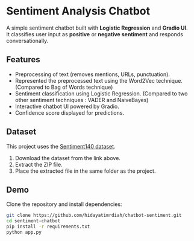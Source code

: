 # Sentiment Analysis Chatbot 

A simple sentiment chatbot built with **Logistic Regression** and **Gradio UI**.  
It classifies user input as **positive** or **negative sentiment** and responds conversationally.

## Features
- Preprocessing of text (removes mentions, URLs, punctuation).
- Represented the preprocessed text using the Word2Vec technique. (Compared to Bag of Words technique)
- Sentiment classification using Logistic Regression. (Compared to two other sentiment techniques : VADER and NaiveBayes)
- Interactive chatbot UI powered by Gradio.
- Confidence score displayed for predictions.
  
## Dataset
This project uses the [Sentiment140 dataset](https://www.kaggle.com/datasets/kazanova/sentiment140).  

1. Download the dataset from the link above.  
2. Extract the ZIP file.  
3. Place the extracted file in the same folder as the project.
   
## Demo
Clone the repository and install dependencies:

```bash
git clone https://github.com/hidayatimrdiah/chatbot-sentiment.git
cd sentiment-chatbot
pip install -r requirements.txt
python app.py
